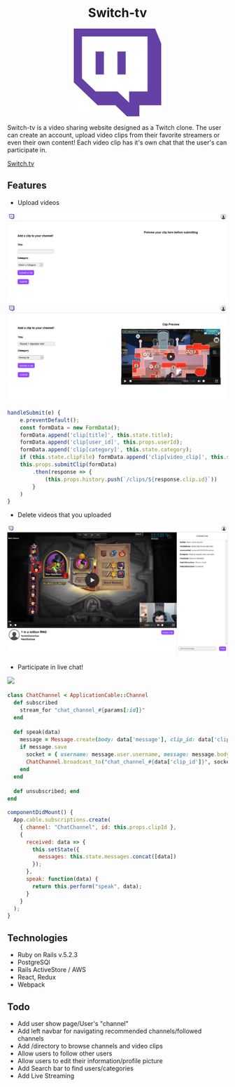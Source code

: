 <h1 align="center">Switch-tv</h1>

<p align="center"><img ="center" src="app/assets/images/TwitchLogoReverse.png?raw=true" width="200" height="200" /></p>

Switch-tv is a video sharing website designed as a Twitch clone. The user can create an account, upload video clips from their favorite streamers or even their own content! Each video clip has it's own chat that the user's can participate in.

<a href="https://switch-tv.herokuapp.com/#/">Switch.tv</a>

## Features

* Upload videos
<img src="app/assets/images/upload-form.png?raw=true">
<img src="app/assets/images/upload-form-preview.png?raw=true">

```javascript
handleSubmit(e) {
    e.preventDefault();
    const formData = new FormData();
    formData.append('clip[title]', this.state.title);
    formData.append('clip[user_id]', this.props.userId);
    formData.append('clip[category]', this.state.category);
    if (this.state.clipFile) formData.append('clip[video_clip]', this.state.clipFile);
    this.props.submitClip(formData)
        .then(response => {
            (this.props.history.push(`/clips/${response.clip.id}`))
        }
    )
}
```

* Delete videos that you uploaded
<img src="app/assets/images/delete-own-clip.png?raw=true">

* Participate in live chat!
<img src="app/assets/images/live-chat-final.gif?raw=true">

```ruby
class ChatChannel < ApplicationCable::Channel
  def subscribed
    stream_for "chat_channel_#{params[:id]}"
  end

  def speak(data)
    message = Message.create(body: data['message'], clip_id: data['clip_id'], user_id: data['user_id'])
    if message.save
      socket = { username: message.user.username, message: message.body }
      ChatChannel.broadcast_to("chat_channel_#{data['clip_id']}", socket)
    end
  end

  def unsubscribed; end
end
```
```javascript
componentDidMount() {
  App.cable.subscriptions.create(
    { channel: "ChatChannel", id: this.props.clipId },
    {
      received: data => {
        this.setState({
          messages: this.state.messages.concat([data])
        });
      },
      speak: function(data) {
        return this.perform("speak", data);
      }
    }
  );
}
```

## Technologies

* Ruby on Rails v.5.2.3
* PostgreSQl
* Rails ActiveStore / AWS
* React, Redux
* Webpack

## Todo

* Add user show page/User's "channel"
* Add left navbar for navigating recommended channels/followed channels
* Add /directory to browse channels and video clips
* Allow users to follow other users
* Allow users to edit their information/profile picture
* Add Search bar to find users/categories
* Add Live Streaming